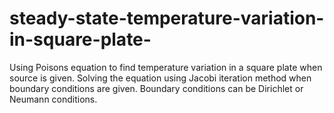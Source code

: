 # steady-state-temperature-variation-in-square-plate-
Using Poisons equation to find temperature variation in a square plate when source is given. Solving the equation using Jacobi iteration method when boundary conditions are given. Boundary conditions can be Dirichlet or Neumann conditions.
